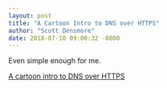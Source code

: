 ```yaml
---
layout: post
title: "A Cartoon Intro to DNS over HTTPS"
author: "Scott Densmore"
date: 2018-07-10 09:00:32 -0800
---
```


Even simple enough for me.

[A cartoon intro to DNS over HTTPS ](https://hacks.mozilla.org/2018/05/a-cartoon-intro-to-dns-over-https/)
